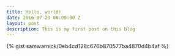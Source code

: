 ```yaml
---
title: Hello, world!
date: 2016-07-23 00:00:00 Z
layout: post
description: This is my first post on this blog
---
```


{% gist samwarnick/0eb4cd128c676b870577ba4870d4b4af %}